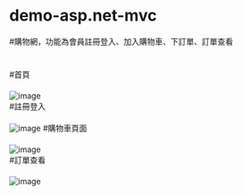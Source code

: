 # demo-asp.net-mvc
#購物網，功能為會員註冊登入、加入購物車、下訂單、訂單查看  
#
#首頁
####
![image](https://user-images.githubusercontent.com/130069476/230762813-8439c283-67fc-48b3-9019-fd1f4adfa013.png)  
#註冊登入
####
![image](https://user-images.githubusercontent.com/130069476/230765705-f0e54d29-6a42-4044-9d29-e3cf2aa6ac8a.png)
#購物車頁面
####
![image](https://user-images.githubusercontent.com/130069476/230763017-2e22ce73-af9e-42d8-aaf2-46586a04a829.png)  
#訂單查看
####
![image](https://user-images.githubusercontent.com/130069476/230763137-6ffc8068-1667-4951-bcf8-73203ffdb8d2.png)

